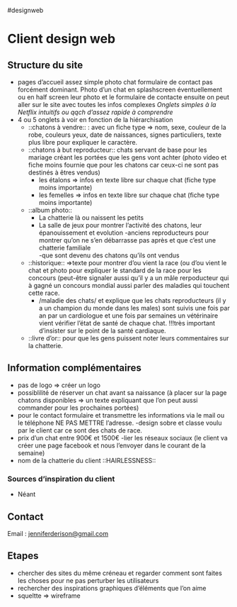 #designweb
# Client design web
## Structure du site
- pages d’accueil assez simple photo chat formulaire de contact pas forcément dominant.  Photo d’un chat en splashscreen éventuellement ou en half screen leur photo et le formulaire de contacte ensuite on peut aller sur le site avec toutes les infos 	complexes  _Onglets simples à la Netflix intuitifs ou qqch d’assez rapide à comprendre_
- 4 ou 5 onglets à voir en fonction de la hiérarchisation 
	- ::chatons à vendre::  : avec un fiche type => nom, sexe, couleur de 		la robe, couleurs yeux, date de naissances, signes particuliers, texte 		plus libre pour expliquer le caractère.
	- ::chatons à but reproducteur:: chats servant de base pour les mariage créant les portées que les gens vont achter (photo video et fiche moins fournie que pour les chatons car ceux-ci ne sont pas destinés à êtres vendus)
		- les étalons => infos en texte libre sur chaque chat (fiche type 						moins importante)
		- les femelles => infos en texte libre sur chaque chat (fiche type 						moins importante)
	- ::album photo::
		- La chatterie là ou naissent les petits
		- La salle de jeux pour montrer l’activité des chatons, leur 					épanouissement et evolution
	-anciens reproducteurs pour montrer qu’on ne s’en débarrasse pas 		après et que c’est une chatterie familiale  
	-que sont devenu des chatons qu’ils ont vendus 
	- ::historique:: =>texte pour montrer d’ou vient la race (ou d’ou vient 		le chat et photo pour 	expliquer le standard de la race pour les 			concours (peut-être signaler aussi qu’il y a un mâle rerpoducteur qui à 	gagné un concours mondial aussi parler des maladies qui touchent 		cette race.
		- /maladie des chats/ et explique que les chats reproducteurs (il y a 			un champion du monde dans les males) sont suivis une fois  				par an par un cardiologue et une fois par semaines un 					vétérinaire vient vérifier l’état de santé de chaque chat.  !!!très 			important d’insister sur le point de la santé cardiaque.
	- ::livre d’or:: pour que les gens puissent noter leurs commentaires sur la chatterie.


## Information complémentaires
- pas de logo => créer un logo 
- possiblilité de réserver un chat avant sa naissance (à placer sur la page chatons disponibles => un texte expliquant que l’on peut aussi commander pour les prochaines portées)
- pour le contact formulaire et transmettre les informations via le mail ou le téléphone NE PAS METTRE l’adresse. 
-design sobre et classe voulu par le client car ce sont des chats de race.
- prix d’un chat entre 900€ et 1500€
-lier les réseaux sociaux (le client va créer une page facebook et nous l’envoyer dans le courant de la semaine)
- nom de la chatterie du client ::HAIRLESSNESS::

### Sources d’inspiration du client
- Néant 

## Contact 
Email : jenniferderison@gmail.com

## Etapes
- chercher des sites du même créneau et regarder comment sont faites les choses pour ne pas perturber les utilisateurs
- rechercher des inspirations graphiques d’éléments que l’on aime
- squeltte => wireframe

